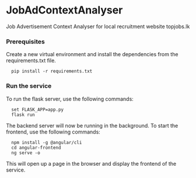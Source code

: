 # JobAdContextAnalyser
Job Advertisement Context Analyser for local recruitment website topjobs.lk

### Prerequisites
Create a new virtual environment and install the dependencies from the requirements.txt file.
```
  pip install -r requirements.txt
```

### Run the service
To run the flask server, use the following commands:
```
  set FLASK_APP=app.py
  flask run
```
The backend server will now be running in the background. To start the frontend, use the following commands:
```
  npm install -g @angular/cli
  cd angular-frontend
  ng serve -o
```
This will open up a page in the browser and display the frontend of the service.
